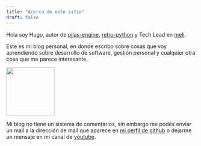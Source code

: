 ```yaml
---
title: "Acerca de este sitio"
draft: false
---
```


Hola soy Hugo, autor de <a href="https://www.pilas-engine.com.ar" target="_blank">pilas-engine</a>,
<a href="https://retro-python.com.ar" target="_blank">retro-python</a> y
Tech Lead en <a href="https://www.mercadolibre.com" target="_blank">meli</a>.

Este es mi blog personal, en donde escribo sobre cosas que voy
aprendiendo sobre desarrollo de software, gestión personal y
cualquier otra cosa que me parece interesante.

<div class="tc">
  <img src="/images/avatar.jpg" width="128" height="128" class="br-100 dib">
</div>


Mi blog no tiene un sistema de comentarios, sin embargo me podés enviar un mail
a la dirección de mail que aparece en <a href="https://github.com/hugoruscitti">mi perfil de github</a>
o dejarme un mensaje en mi canal de
<a href="https://www.youtube.com/user/hugoruscitti/videos" target="_blank">youtube</a>.
